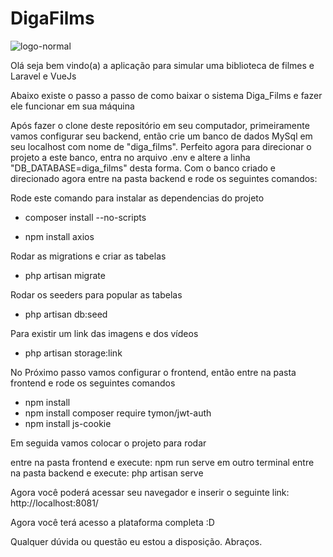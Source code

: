# DigaFilms
![logo-normal](https://user-images.githubusercontent.com/96576551/196933113-a9b83c40-5af1-44d1-b9ec-6e0c4cc4cf4a.png)

Olá seja bem vindo(a) a aplicação para simular uma biblioteca de filmes e Laravel e VueJs

Abaixo existe o passo a passo de como baixar o sistema Diga_Films e fazer ele funcionar em sua máquina

Após fazer o clone deste repositório em seu computador, primeiramente vamos configurar seu backend, então crie um banco de dados MySql em seu localhost com nome de "diga_films". 
Perfeito agora para direcionar o projeto a este banco, entra no arquivo .env e altere a linha "DB_DATABASE=diga_films" desta forma. 
Com o banco criado e direcionado agora entre na pasta backend e rode os seguintes comandos:

Rode este comando para instalar as dependencias do projeto
- composer install --no-scripts

- npm install axios

Rodar as migrations e criar as tabelas
- php artisan migrate

Rodar os seeders para popular as tabelas
- php artisan db:seed

Para existir um link das imagens e dos vídeos
- php artisan storage:link 


No Próximo passo vamos configurar o frontend, então entre na pasta frontend e rode os seguintes comandos
- npm install
- npm install composer require tymon/jwt-auth
- npm install js-cookie

Em seguida vamos colocar o projeto para rodar

entre na pasta frontend e execute: npm run serve
em outro terminal entre na pasta backend e execute: php artisan serve

Agora você poderá acessar seu navegador e inserir o seguinte link: http://localhost:8081/

Agora você terá acesso a plataforma completa :D 

Qualquer dúvida ou questão eu estou a disposição.
Abraços.

